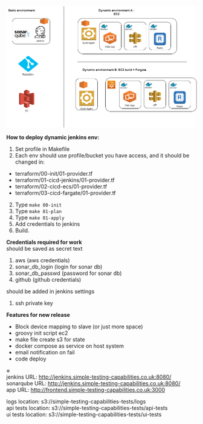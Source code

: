 ![](https://github.com/publius-github/ci-cd/blob/master/CI_POC.png)

**How to deploy dynamic jenkins env:**
1. Set profile in Makefile
2. Each env should use profile/bucket you have access, and it should be changed in:
* terraform/00-init/01-provider.tf
* terraform/01-cicd-jenkins/01-provider.tf
* terraform/02-cicd-ecs/01-provider.tf
* terraform/03-cicd-fargate/01-provider.tf
2. Type `make 00-init`
3. Type `make 01-plan`
4. Type `make 01-apply`
5. Add credentials to jenkins
6. Build.

**Credentials required for work**  
should be saved as secret text  
1. aws (aws credentials)
2. sonar_db_login (login for sonar db)
3. sonar_db_passwd (password for sonar db)
4. github (github credentials)

should be added in jenkins settings
1. ssh private key

**Features for new release**
* Block device mapping to slave (or just more space)
* groovy init script ec2
* make file create s3 for state
* docker compose as service on host system
* email notification on fail
* code deploy

**=**  
jenkins URL: http://jenkins.simple-testing-capabilities.co.uk:8080/  
sonarqube URL: http://jenkins.simple-testing-capabilities.co.uk:8080/  
app URL: http://frontend.simple-testing-capabilities.co.uk:3000  
  
logs location: s3://simple-testing-capabilities-tests/logs  
api tests location: s3://simple-testing-capabilities-tests/api-tests  
ui tests location: s3://simple-testing-capabilities-tests/ui-tests  


<!-- > 1. Create ECR in 00-terraform<br/> -->
<!-- > 4. Pipeline: artifact to s3 (assume role to ec2?) > 01-terraform<br/> -->
<!-- 3. create s3 for tests result -->
<!-- 12. Результаты тестов в файл на с3 -->
<!-- 1. make file create ecr -->
<!-- 3. make file docker build && push to ecr (means JENKINS) -->
<!-- 5. attach role to instance -->
<!-- 6. pull docker image -->
<!-- 7. кондишон исполнения нул ресурса -->
<!-- 9. тригерить один за одним паййплайны -->
<!-- 11. ввынести юай / апи тесты в дженкинс (не контейнер) (установить дотнет) -->
<!-- 13. в косоле дженкинса тоже все логи -->
<!-- 14. одну кнопку -->
<!-- 16. сонаркуб -->
<!-- 19. сонаркуб в пайплайн -->
<!-- 18. add 00000 to sg application -->
<!-- 9. role for slave -->
<!-- 10. ДНС для фаргейт -->
<!-- change subnet in config.xml -->
<!-- sonar hide credentials -->
<!-- 1st-pipeline Aproove for destroy -->
<!-- sonar revisia versia of build -->
<!-- link to sonar result from pipeline -->
<!-- UI automated test instead of this -->
<!-- release dynamic env instead of this -->
<!-- faild scenario + -->
<!-- 2 errors -->
<!-- sonar route 53 + pipelineoutput -->
<!-- pulling instead time out -->
<!-- failere case : store logs on s3 also -->
<!-- unit tests on s3 -->
<!-- run sonar in parallel -->
<!-- 2 cases: sucsesfull and disaster -->
<!-- Фаргейт запустить -->
<!-- 15. документация -->

